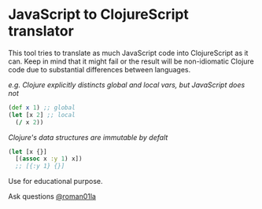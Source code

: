 # JavaScript to ClojureScript translator

This tool tries to translate as much JavaScript code into ClojureScript as it can. Keep in mind that it might fail or the result will be non-idiomatic Clojure code due to substantial differences between languages.

_e.g. Clojure explicitly distincts global and local vars, but JavaScript does not_

```clojure
(def x 1) ;; global
(let [x 2] ;; local
  (/ x 2))
```

_Clojure's data structures are immutable by defalt_

```clojure
(let [x {}]
  [(assoc x :y 1) x])
  ;; [{:y 1} {}]
```

Use for educational purpose.

Ask questions [@roman01la](https://twitter.com/roman01la)
